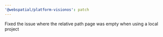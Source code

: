 ```yaml
---
'@webspatial/platform-visionos': patch
---
```


Fixed the issue where the relative path page was empty when using a local project
